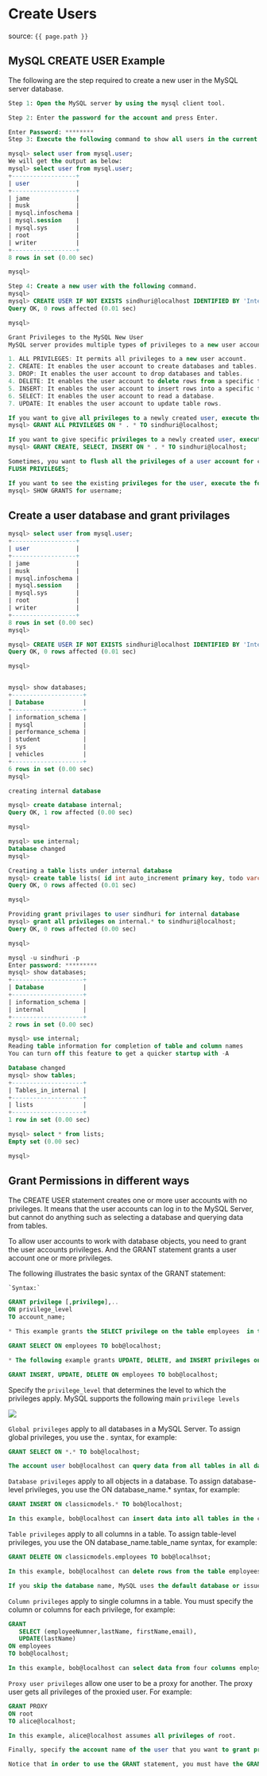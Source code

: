# Create Users

source: `{{ page.path }}`


## MySQL CREATE USER Example
The following are the step required to create a new user in the MySQL server database.
```sql
Step 1: Open the MySQL server by using the mysql client tool.

Step 2: Enter the password for the account and press Enter.

Enter Password: ********  
Step 3: Execute the following command to show all users in the current MySQL server.

mysql> select user from mysql.user;  
We will get the output as below:
mysql> select user from mysql.user;
+------------------+
| user             |
+------------------+
| jame             |
| musk             |
| mysql.infoschema |
| mysql.session    |
| mysql.sys        |
| root             |
| writer           |
+------------------+
8 rows in set (0.00 sec)

mysql>

Step 4: Create a new user with the following command.
mysql>
mysql> CREATE USER IF NOT EXISTS sindhuri@localhost IDENTIFIED BY 'Internal@123';
Query OK, 0 rows affected (0.01 sec)

mysql>
```

```javascript
Grant Privileges to the MySQL New User
MySQL server provides multiple types of privileges to a new user account. Some of the most commonly used privileges are given below:

1. ALL PRIVILEGES: It permits all privileges to a new user account.
2. CREATE: It enables the user account to create databases and tables.
3. DROP: It enables the user account to drop databases and tables.
4. DELETE: It enables the user account to delete rows from a specific table.
5. INSERT: It enables the user account to insert rows into a specific table.
6. SELECT: It enables the user account to read a database.
7. UPDATE: It enables the user account to update table rows.
```
```sql
If you want to give all privileges to a newly created user, execute the following command.
mysql> GRANT ALL PRIVILEGES ON * . * TO sindhuri@localhost;  

If you want to give specific privileges to a newly created user, execute the following command.
mysql> GRANT CREATE, SELECT, INSERT ON * . * TO sindhuri@localhost;  

Sometimes, you want to flush all the privileges of a user account for changes occurs immediately, type the following command.
FLUSH PRIVILEGES;  

If you want to see the existing privileges for the user, execute the following command.
mysql> SHOW GRANTS for username;  
```
## Create a user database and grant privilages

```sql
mysql> select user from mysql.user;
+------------------+
| user             |
+------------------+
| jame             |
| musk             |
| mysql.infoschema |
| mysql.session    |
| mysql.sys        |
| root             |
| writer           |
+------------------+
8 rows in set (0.00 sec)
mysql>

mysql> CREATE USER IF NOT EXISTS sindhuri@localhost IDENTIFIED BY 'Internal@123';
Query OK, 0 rows affected (0.01 sec)

mysql>


mysql> show databases;
+--------------------+
| Database           |
+--------------------+
| information_schema |
| mysql              |
| performance_schema |
| student            |
| sys                |
| vehicles           |
+--------------------+
6 rows in set (0.00 sec)
mysql>

creating internal database 

mysql> create database internal;
Query OK, 1 row affected (0.00 sec)

mysql>

mysql> use internal;
Database changed
mysql>

Creating a table lists under internal database
mysql> create table lists( id int auto_increment primary key, todo varchar(100) not null, completed bool default false);
Query OK, 0 rows affected (0.01 sec)

mysql> 

Providing grant privilages to user sindhuri for internal database
mysql> grant all privileges on internal.* to sindhuri@localhost;
Query OK, 0 rows affected (0.00 sec)

mysql>

mysql -u sindhuri -p
Enter password: *********
mysql> show databases;
+--------------------+
| Database           |
+--------------------+
| information_schema |
| internal           |
+--------------------+
2 rows in set (0.00 sec)

mysql> use internal;
Reading table information for completion of table and column names
You can turn off this feature to get a quicker startup with -A

Database changed
mysql> show tables;
+--------------------+
| Tables_in_internal |
+--------------------+
| lists              |
+--------------------+
1 row in set (0.00 sec)

mysql> select * from lists;
Empty set (0.00 sec)

mysql>
```

## Grant Permissions  in different ways

The CREATE USER statement creates one or more user accounts with no privileges. It means that the user accounts can log in to the MySQL Server, but cannot do anything such as selecting a database and querying data from tables.

To allow user accounts to work with database objects, you need to grant the user accounts privileges. And the GRANT statement grants a user account one or more privileges.

The following illustrates the basic syntax of the GRANT statement:

```sql
`Syntax:` 

GRANT privilege [,privilege],.. 
ON privilege_level 
TO account_name;

* This example grants the SELECT privilege on the table employees  in the sample database to the user acount bob@localhost:

GRANT SELECT ON employees TO bob@localhost;

* The following example grants UPDATE, DELETE, and INSERT privileges on the table employees to bob@localhost:

GRANT INSERT, UPDATE, DELETE ON employees TO bob@localhost;

```
Specify the `privilege_level` that determines the level to which the privileges apply. MySQL supports the following main `privilege levels`

![](./images/1.PNG)

`Global privileges` apply to all databases in a MySQL Server. To assign global privileges, you use the *.* syntax, for example:
```sql
GRANT SELECT ON *.* TO bob@localhost;

The account user bob@localhost can query data from all tables in all database of the current MySQL Server.
```
`Database privileges` apply to all objects in a database. To assign database-level privileges, you use the ON database_name.* syntax, for example:
```sql
GRANT INSERT ON classicmodels.* TO bob@localhost;

In this example, bob@localhost can insert data into all tables in the classicmodels database.
```
`Table privileges` apply to all columns in a table. To assign table-level privileges, you use the ON database_name.table_name syntax, for example:
```sql
GRANT DELETE ON classicmodels.employees TO bob@localhsot;

In this example, bob@localhost can delete rows from the table employees in the database classicmodels.

If you skip the database name, MySQL uses the default database or issues an error if there is no default database
```
`Column privileges` apply to single columns in a table.  You must specify the column or columns for each privilege, for example:
```sql
GRANT 
   SELECT (employeeNumner,lastName, firstName,email), 
   UPDATE(lastName) 
ON employees 
TO bob@localhost;

In this example, bob@localhost can select data from four columns employeeNumber, lastName, firstName, and email and update only the lastName column in the employees table.
```
`Proxy user privileges` allow one user to be a proxy for another. The proxy user gets all privileges of the proxied user. For example:
```sql
GRANT PROXY 
ON root 
TO alice@localhost;

In this example, alice@localhost assumes all privileges of root.

Finally, specify the account name of the user that you want to grant privileges after the TO keyword.

Notice that in order to use the GRANT statement, you must have the GRANT OPTION privilege and the privileges that you are granting. If the read_only system variable is enabled, you need to have the SUPER privilege to execute the GRANT statement.
```